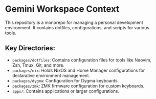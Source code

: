# Gemini Workspace Context

This repository is a monorepo for managing a personal development environment. It contains dotfiles, configurations, and scripts for various tools.

## Key Directories:

-   `packages/dotfiles`: Contains configuration files for tools like Neovim, Zsh, Tmux, Git, and more.
-   `packages/nix`: Holds NixOS and Home Manager configurations for declarative environment management.
-   `packages/dygma`: Configuration for Dygma keyboards.
-   `packages/zmk`: ZMK firmware configuration for custom keyboards.
-   `apps/`: Contains applications or larger configurations.
